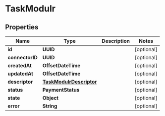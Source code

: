 

# TaskModulr


## Properties

| Name | Type | Description | Notes |
|------------ | ------------- | ------------- | -------------|
|**id** | **UUID** |  |  [optional] |
|**connectorID** | **UUID** |  |  [optional] |
|**createdAt** | **OffsetDateTime** |  |  [optional] |
|**updatedAt** | **OffsetDateTime** |  |  [optional] |
|**descriptor** | [**TaskModulrDescriptor**](TaskModulrDescriptor.md) |  |  [optional] |
|**status** | **PaymentStatus** |  |  [optional] |
|**state** | **Object** |  |  [optional] |
|**error** | **String** |  |  [optional] |



